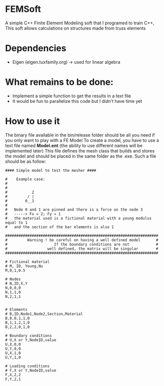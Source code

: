 # FEMSoft
A simple C++ Finite Element Modeling soft that I programed to train C++, This soft allows calculations on structures made from truss elements

# Dependencies
- Eigen (eigen.tuxfamily.org) -> used for linear algebra

# What remains to be done:
- Implement a simple function to get the results in a text file
- It would be fun to parallelize this code but I didn't have time yet

# How to use it
The binary file available in the bin/release folder should be all you need if you only want to play with a FE Model
To create a model, you have to use a text file named **Model.ent** (the ability to use different names will be implemented later) This file defines the mesh class that builds and stores the model and should be placed in the same folder as the .exe. Such a file should be as follow:
```
#### Simple model to test the mesher ####

#    Example case:
#
#
#           2 
#         / |
#        0__1
#        
#   Node 0 and 1 are pinned and there is a force on the node 3
#   -----> Fx = 2; Fy = 1
#   the material used is a fictional material with a young modulus equal to 1
#   and the section of the bar elements is also 1

#####################################################################
#         Warning ! be careful on having a well defined model       #
#                     If the boundary conditions are not            #
#                  well defined, the matrix will be singular        #
#####################################################################

# Fictional material
# M, ID, Young,Nu
M,0,1,0.5

# Nodes
# N,ID,X,Y
N,0,0,0
N,1,1,0
N,2,1,1


# Elements
# B,ID,Node1,Node2,Section,Material
B,0,0,1,1,0
B,1,1,2,1,0
B,2,2,0,1,0

# Boundary conditions
# U,X or Y,NodeID,value
U,X,0,0
U,Y,0,0
U,X,1,0
U,Y,1,0

# Loading conditions
# F,X or Y,NodeID,value
F,X,2,2
F,Y,2,1

```

